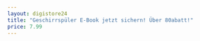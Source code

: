 ```yaml
---
layout: digistore24
title: "Geschirrspüler E-Book jetzt sichern! Über 80abatt!"
price: 7.99
---
```

